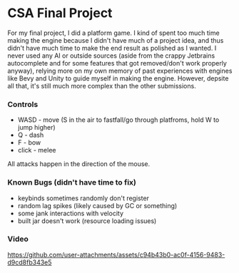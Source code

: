 # CSA Final Project
For my final project, I did a platform game. I kind of spent too much time making the engine because I didn't
have much of a project idea, and thus didn't have much time to make the end result as polished as I wanted.
I never used any AI or outside sources (aside from the crappy Jetbrains autocomplete and for some features that got removed/don't work properly anyway), relying more on my
own memory of past experiences with engines like Bevy and Unity to guide myself in making the engine.
However, depsite all that, it's still much more complex than the other submissions.

### Controls
- WASD - move (S in the air to fastfall/go through platfroms, hold W to jump higher)
- Q - dash
- F - bow
- click - melee

All attacks happen in the direction of the mouse.

### Known Bugs (didn't have time to fix)
- keybinds sometimes randomly don't register
- random lag spikes (likely caused by GC or something)
- some jank interactions with velocity
- built jar doesn't work (resource loading issues)

### Video
https://github.com/user-attachments/assets/c94b43b0-ac0f-4156-9483-d9cd8fb343e5

